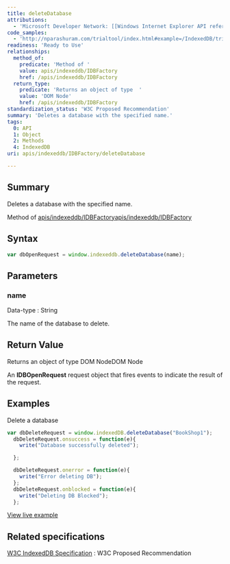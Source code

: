 ```yaml
---
title: deleteDatabase
attributions:
  - 'Microsoft Developer Network: [[Windows Internet Explorer API reference](http://msdn.microsoft.com/en-us/library/ie/hh828809%28v=vs.85%29.aspx) Article]'
code_samples:
  - 'http://nparashuram.com/trialtool/index.html#example=/IndexedDB/trialtool/moz_indexedDB.html&selected=#deleteDB&'
readiness: 'Ready to Use'
relationships:
  method_of:
    predicate: 'Method of '
    value: apis/indexeddb/IDBFactory
    href: /apis/indexeddb/IDBFactory
  return_type:
    predicate: 'Returns an object of type  '
    value: 'DOM Node'
    href: /apis/indexeddb/IDBFactory
standardization_status: 'W3C Proposed Recommendation'
summary: 'Deletes a database with the specified name.'
tags:
  0: API
  1: Object
  2: Methods
  4: IndexedDB
uri: apis/indexeddb/IDBFactory/deleteDatabase

---
```

## <span>Summary</span>

Deletes a database with the specified name.

Method of [apis/indexeddb/IDBFactory](/apis/indexeddb/IDBFactory)[apis/indexeddb/IDBFactory](/apis/indexeddb/IDBFactory)

## <span>Syntax</span>

``` js
var dbOpenRequest = window.indexeddb.deleteDatabase(name);
```

## <span>Parameters</span>

### <span>name</span>

 Data-type
:   String

 The name of the database to delete.

## <span>Return Value</span>

Returns an object of type DOM NodeDOM Node

An **IDBOpenRequest** request object that fires events to indicate the result of the request.

## <span>Examples</span>

Delete a database

``` js
var dbDeleteRequest = window.indexedDB.deleteDatabase("BookShop1");
  dbDeleteRequest.onsuccess = function(e){
    write("Database successfully deleted");

  };

  dbDeleteRequest.onerror = function(e){
    write("Error deleting DB");
  };
  dbDeleteRequest.onblocked = function(e){
    write("Deleting DB Blocked");
  };
```

[View live example](http://nparashuram.com/trialtool/index.html#example=/IndexedDB/trialtool/moz_indexedDB.html&selected=#deleteDB&)

## <span>Related specifications</span>

[W3C IndexedDB Specification](http://www.w3.org/TR/IndexedDB/)
:   W3C Proposed Recommendation
